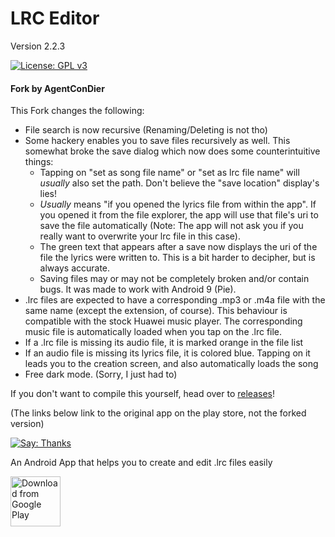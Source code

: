 # LRC Editor 
Version 2.2.3

[![License: GPL v3](https://img.shields.io/badge/License-GPL%20v3-blue.svg)](https://www.gnu.org/licenses/gpl-3.0)

#### Fork by AgentConDier
This Fork changes the following:
* File search is now recursive (Renaming/Deleting is not tho)
* Some hackery enables you to save files recursively as well. This somewhat broke the save dialog which now does some counterintuitive things:
    * Tapping on "set as song file name" or "set as lrc file name" will *usually* also set the path. Don't believe the "save location" display's lies!
    * *Usually* means "if you opened the lyrics file from within the app". If you opened it from the file explorer, the app will use that file's uri to save the file automatically (Note: The app will not ask you if you really want to overwrite your lrc file in this case).
    * The green text that appears after a save now displays the uri of the file the lyrics were written to. This is a bit harder to decipher, but is always accurate.
    * Saving files may or may not be completely broken and/or contain bugs. It was made to work with Android 9 (Pie).
* .lrc files are expected to have a corresponding .mp3 or .m4a file with the same name (except the extension, of course). This behaviour is compatible with the stock Huawei music player. The corresponding music file is automatically loaded when you tap on the .lrc file.
* If a .lrc file is missing its audio file, it is marked orange in the file list
* If an audio file is missing its lyrics file, it is colored blue. Tapping on it leads you to the creation screen, and also automatically loads the song
* Free dark mode. (Sorry, I just had to)

If you don't want to compile this yourself, head over to [releases](https://github.com/AgentConDier/LRC-Editor/releases)!


(The links below link to the original app on the play store, not the forked version)

[![Say: Thanks](https://img.shields.io/badge/Say%20Thanks-!-1EAEDB.svg)](https://play.google.com/store/apps/details?id=com.cg.lrceditor)

An Android App that helps you to create and edit .lrc files easily

[<img src="https://play.google.com/intl/en_us/badges/images/generic/en_badge_web_generic.png" alt="Download from Google Play" height="80">](https://play.google.com/store/apps/details?id=com.cg.lrceditor)
